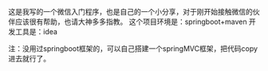 这是我写的一个微信入门程序，也是自己的一个小分享，对于刚开始接触微信的伙伴应该很有帮助，也请大神多多指教。
这个项目环境是：springboot+maven
开发工具是：idea

注：没用过springboot框架的，可以自己搭建一个springMVC框架，把代码copy进去就行了。
